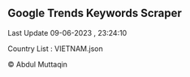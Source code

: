 

## Google Trends Keywords Scraper 
 
Last Update 09-06-2023 , 23:24:10

Country List :
VIETNAM.json



© Abdul Muttaqin 
